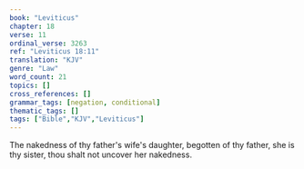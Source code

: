 ```yaml
---
book: "Leviticus"
chapter: 18
verse: 11
ordinal_verse: 3263
ref: "Leviticus 18:11"
translation: "KJV"
genre: "Law"
word_count: 21
topics: []
cross_references: []
grammar_tags: [negation, conditional]
thematic_tags: []
tags: ["Bible","KJV","Leviticus"]
---
```

The nakedness of thy father's wife's daughter, begotten of thy father, she is thy sister, thou shalt not uncover her nakedness.
